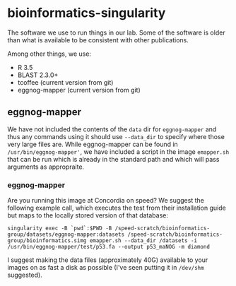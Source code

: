 # bioinformatics-singularity
The software we use to run things in our lab. Some of the software is older than what is available to be consistent with other publications.

Among other things, we use:
 * R 3.5
 * BLAST 2.3.0+
 * tcoffee (current version from git)
 * eggnog-mapper (current version from git)
 
 
## eggnog-mapper
We have not included the contents of the `data` dir for `eggnog-mapper` and thus any commands using it should use `--data_dir` to specify where those very large files are. While eggnog-mapper can be found in `/usr/bin/eggnog-mapper'`, we have included a script in the image `emapper.sh` that can be run which is already in the standard path and which will pass arguments as appropraite.

### eggnog-mapper
Are you running this image at Concordia on speed? We suggest the following example call, which executes the test from their installation guide but maps to the locally stored version of that database:
````
singularity exec -B `pwd`:$PWD -B /speed-scratch/bioinformatics-group/datasets/eggnog-mapper:datasets /speed-scratch/bioinformatics-group/bioinformatics.simg emapper.sh --data_dir /datasets -i /usr/bin/eggnog-mapper/test/p53.fa --output p53_maNOG -m diamond
````

I suggest making the data files (approximately 40G) available to your images on as fast a disk as possible (I've seen putting it in `/dev/shm` suggested).